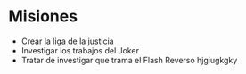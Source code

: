 # Misiones

* Crear la liga de la justicia
* Investigar los trabajos del Joker
* Tratar de investigar que trama el Flash Reverso
hjgiugkgky
